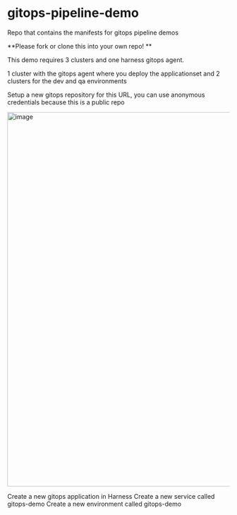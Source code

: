 # gitops-pipeline-demo
Repo that contains the manifests for gitops pipeline demos

**Please fork or clone this into your own repo!
**

This demo requires 3 clusters and one harness gitops agent.

1 cluster with the gitops agent where you deploy the applicationset and 2 clusters for the dev and qa environments

Setup a new gitops repository for this URL, you can use anonymous credentials because this is a public repo

<img width="849" alt="image" src="https://github.com/clucca13/gitops-demo/assets/63068621/30510e49-3646-4771-9c04-5519e70a6b5f">

Create a new gitops application in Harness
Create a new service called gitops-demo
Create a new environment called gitops-demo



